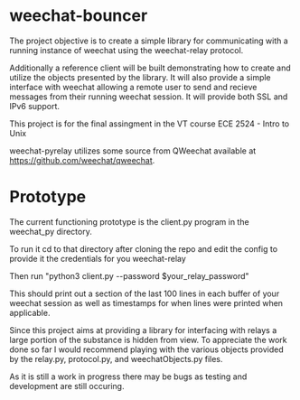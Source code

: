 weechat-bouncer
===============

The project objective is to create a simple library for communicating with a running instance of weechat using the weechat-relay protocol.

Additionally a reference client will be built demonstrating how to create and utilize the objects presented by the library. It will also provide a simple interface with weechat allowing a remote user to send and recieve messages from their running weechat session. It will provide both SSL and IPv6 support.

This project is for the final assingment in the VT course ECE 2524 - Intro to Unix

weechat-pyrelay utilizes some source from QWeechat available at https://github.com/weechat/qweechat.

# Prototype
The current functioning prototype is the client.py program in the weechat_py directory.

To run it cd to that directory after cloning the repo and edit the config to provide it the credentials for you weechat-relay

Then run "python3 client.py --password $your_relay_password"

This should print out a section of the last 100 lines in each buffer of your weechat session as well as timestamps for when lines were printed when applicable.

Since this project aims at providing a library for interfacing with relays a large portion of the substance is hidden from view. To appreciate the work done so far I would recommend playing with the various objects provided by the relay.py, protocol.py, and weechatObjects.py files.

As it is still a work in progress there may be bugs as testing and development are still occuring.
